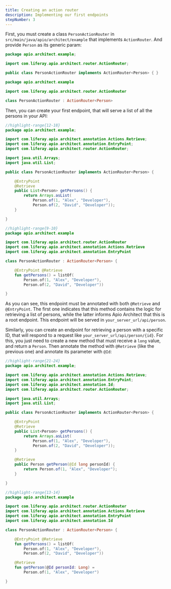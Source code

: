 ```yaml
---
title: Creating an action router
description: Implementing our first endpoints
stepNumber: 3
---
```


First, you must create a class `PersonActionRouter` in `src/main/java/apio/architect/example` that implements `ActionRouter`. And provide `Person` as its generic param:

```java
package apio.architect.example;

import com.liferay.apio.architect.router.ActionRouter;

public class PersonActionRouter implements ActionRouter<Person> { }
```

```kotlin
package apio.architect.example

import com.liferay.apio.architect.router.ActionRouter

class PersonActionRouter : ActionRouter<Person>
```

Then, you can create your first endpoint, that will serve a list of all the persons in your API:

```java
//highlight-range{12-18}
package apio.architect.example;

import com.liferay.apio.architect.annotation.Actions.Retrieve;
import com.liferay.apio.architect.annotation.EntryPoint;
import com.liferay.apio.architect.router.ActionRouter;

import java.util.Arrays;
import java.util.List;

public class PersonActionRouter implements ActionRouter<Person> {

    @EntryPoint
    @Retrieve
    public List<Person> getPersons() {
        return Arrays.asList(
            Person.of(1, "Alex", "Developer"),
            Person.of(2, "David", "Developer"));
    }

}
```

```kotlin
//highlight-range{9-10}
package apio.architect.example

import com.liferay.apio.architect.router.ActionRouter
import com.liferay.apio.architect.annotation.Actions.Retrieve
import com.liferay.apio.architect.annotation.EntryPoint

class PersonActionRouter : ActionRouter<Person> {

    @EntryPoint @Retrieve
    fun getPersons() = listOf(
        Person.of(1, "Alex", "Developer"), 
        Person.of(2, "David", "Developer"))

}
```

As you can see, this endpoint must be annotated with both `@Retrieve` and `@EntryPoint`. The first one indicates that this method contains the logic for retrieving a list of persons, while the latter informs Apio Architect that this is a root endpoint. This endpoint will be served in `your_server_url/api/person`.

Similarly, you can create an endpoint for retrieving a person with a specific ID, that will respond to a request like `your_server_url/api/person/{id}`. For this, you just need to create a new method that must receive a `long` value, and return a `Person`. Then annotate the method with `@Retrieve` (like the previous one) and annotate its parameter with `@Id`:

```java
//highlight-range{21-24}
package apio.architect.example;

import com.liferay.apio.architect.annotation.Actions.Retrieve;
import com.liferay.apio.architect.annotation.EntryPoint;
import com.liferay.apio.architect.annotation.Id;
import com.liferay.apio.architect.router.ActionRouter;

import java.util.Arrays;
import java.util.List;

public class PersonActionRouter implements ActionRouter<Person> {

    @EntryPoint
    @Retrieve
    public List<Person> getPersons() {
        return Arrays.asList(
            Person.of(1, "Alex", "Developer"),
            Person.of(2, "David", "Developer"));
    }

    @Retrieve
    public Person getPerson(@Id long personId) {
        return Person.of(1, "Alex", "Developer");
    }

}
```

```kotlin
//highlight-range{13-14}
package apio.architect.example

import com.liferay.apio.architect.router.ActionRouter
import com.liferay.apio.architect.annotation.Actions.Retrieve
import com.liferay.apio.architect.annotation.EntryPoint
import com.liferay.apio.architect.annotation.Id

class PersonActionRouter : ActionRouter<Person> {

    @EntryPoint @Retrieve
    fun getPersons() = listOf(
        Person.of(1, "Alex", "Developer"), 
        Person.of(2, "David", "Developer"))

    @Retrieve
    fun getPerson(@Id personId: Long) = 
        Person.of(1, "Alex", "Developer")

}
```